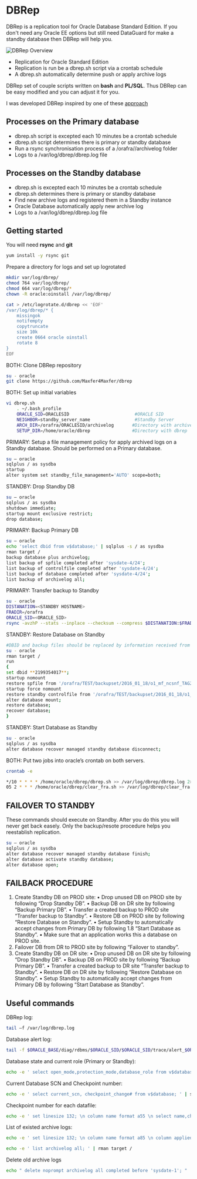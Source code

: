 # DBRep

DBRep is a replication tool for Oracle Database Standard Edition.
If you don't need any Oracle EE options but still need DataGuard for make a standby database then DBRep will help you.

![DBRep Overview](https://github.com/Maxfer4Maxfer/dbrep/overview.jpg)

* Replication for Oracle Standard Edition
* Replication is run be a dbrep.sh script via a crontab schedule
* A dbrep.sh automatically determine push or apply archive logs

DBRep set of couple scripts written on **bash** and **PL/SQL**. Thus DBRep can be easy modified and you can adjust it for you.

I was developed DBRep inspired by one of these [approach](http://www.dba-oracle.com/oracle_tips_failover.htm)

## Processes on the Primary database
* dbrep.sh script is excepted each 10 minutes be a crontab schedule
* dbrep.sh script determines there is primary or standby database
* Run a rsync synchronisation process of a /orafra/<SID>/archivelog folder
* Logs to a /var/log/dbrep/dbrep.log file

## Processes on the Standby database
* dbrep.sh is excepted each 10 minutes be a crontab schedule
* dbrep.sh determines there is primary or standby database
* Find new archive logs and registered them in a Standby instance
* Oracle Database automatically apply new archive log
* Logs to a /var/log/dbrep/dbrep.log file


## Getting started

You will need **rsync** and **git**

```bash
yum install -y rsync git
```

Prepare a directory for logs and set up logrotated

```bash
mkdir var/log/dbrep/
chmod 764 var/log/dbrep/
chmod 664 var/log/dbrep/*
chown -R oracle:oinstall /var/log/dbrep/

cat > /etc/logrotate.d/dbrep << 'EOF'
/var/log/dbrep/* {
	missingok
	notifempty
	copytruncate
	size 10k
	create 0664 oracle oinstall
	rotate 8
}
EOF
```

BOTH: Clone DBRep repository
```bash
su - oracle
git clone https://github.com/Maxfer4Maxfer/dbrep
```

BOTH: Set up initial variables
```bash
vi dbrep.sh
	. ~/.bash_profile
	ORACLE_SID=ORACLESID						 #ORACLE SID
	NEIGHBOR=standby_server_name				 #Standby Server
	ARCH_DIR=/orafra/ORACLESID/archivelog		#Directory with archive logs
	SETUP_DIR=/home/oracle/dbrep			 	#Directory with dbrep
```

PRIMARY: Setup a file management policy for apply archived logs on a Standby database. Should be performed on a Primary database.
```bash
su – oracle
sqlplus / as sysdba
startup
alter system set standby_file_management='AUTO' scope=both;
```

STANDBY: Drop Standby DB
```bash
su – oracle
sqlplus / as sysdba
shutdown immediate;
startup mount exclusive restrict;
drop database;
```

PRIMARY: Backup Primary DB
```bash
su – oracle
echo 'select dbid from v$database;' | sqlplus -s / as sysdba
rman target /
backup database plus archivelog;
list backup of spfile completed after 'sysdate-4/24';
list backup of controlfile completed after 'sysdate-4/24';
list backup of database completed after 'sysdate-4/24';
list backup of archivelog all;
```

PRIMARY: Transfer backup to Standby
```bash
su - oracle
DISTANATION=<STANDBY HOSTNAME>
FRADIR=/orafra
ORACLE_SID=<ORACLE_SID>
rsync -avzhP --stats --inplace --checksum --compress $DISTANATION:$FRADIR/$ORACLE_SID $FRADIR  2>&1
```

STANDBY: Restore Database on Standby

```bash
#DBID and backup files should be replaced by information received from "Backup Primary DB" step
su - oracle
rman target /
run
{
set dbid **2199354017**;
startup nomount
restore spfile from '/orafra/TEST/backupset/2016_01_18/o1_mf_ncsnf_TAG20160118T150050_c9srjwnd_.bkp';
startup force nomount
restore standby controlfile from '/orafra/TEST/backupset/2016_01_18/o1_mf_ncsnf_TAG20160118T150050_c9srjwnd_.bkp';
alter database mount;
restore database;
recover database;
}
```


STANDBY: Start Database as Standby
```bash
su - oracle
sqlplus / as sysdba
alter database recover managed standby database disconnect;
```


BOTH: Put two jobs into oracle’s crontab on both servers.

```bash
crontab -e

*/10 * * * * /home/oracle/dbrep/dbrep.sh >> /var/log/dbrep/dbrep.log 2>&1
05 2 * * * /home/oracle/dbrep/clear_fra.sh >> /var/log/dbrep/clear_fra.log 2>&1
```



## FAILOVER TO STANDBY
These commands should execute on Standby.
After you do this you will never get back easely.
Only the backup/resote procedure helps you reestablish replication.

```bash
su – oracle
sqlplus / as sysdba
alter database recover managed standby database finish;
alter database activate standby database;
alter database open;
```

## FAILBACK PROCEDURE

1.	Create Standby DB on PROD site:
•	Drop unused DB on PROD site by following “Drop Standby DB”.
•	Backup DB on DR site by following “Backup Primary DB”.
•	Transfer a created backup to PROD site “Transfer backup to Standby”.
•	Restore DB on PROD site by following “Restore Database on Standby”.
•	Setup Standby to automatically accept changes from Primary DB by following 1.8 “Start Database as Standby”.
•	Make sure that an application works this a database on PROD site.
2.	Failover DB from DR to PROD site by following  “Failover to standby”.
3.	Create Standby DB on DR site:
•	Drop unused DB on DR  site by following “Drop Standby DB”.
•	Backup DB on PROD site by following “Backup Primary DB”.
•	Transfer a created backup to DR site “Transfer backup to Standby”.
•	Restore DB on DR site by following “Restore Database on Standby”.
•	Setup Standby to automatically accept changes from Primary DB by following “Start Database as Standby”.




## Useful commands

DBRep log:
```bash
tail –f /var/log/dbrep.log
```

Database alert log:
```bash
tail -f $ORACLE_BASE/diag/rdbms/$ORACLE_SID/$ORACLE_SID/trace/alert_$ORACLE_SID.log
```

Database state and current role (Primary or Standby):
```bash
echo -e ' select open_mode,protection_mode,database_role from v$database; ' | sqlplus -s / as sysdba
```

Current Database SCN and Checkpoint number:
```bash
echo -e ' select current_scn, checkpoint_change# from v$database; ' | sqlplus -s / as sysdba
```

Checkpoint number for each datafile:
```bash
echo -e ' set linesize 132; \n column name format a55 \n select name,checkpoint_change# from v$datafile; ' | sqlplus -s / as sysdba
```

List of existed archive logs:
```bash
echo -e ' set linesize 132; \n column name format a85 \n column applied format a15 \n select sequence#,name,applied from v$archived_log where name is not null group by sequence#,applied,name order by sequence#; ' | sqlplus -s / as sysdba

echo -e ' list archivelog all; ' | rman target /
```

Delete old archive logs
```bash
echo " delete noprompt archivelog all completed before 'sysdate-1'; " | rman target /
```
